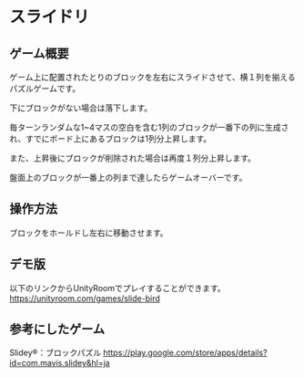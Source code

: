 # スライドリ

## ゲーム概要

ゲーム上に配置されたとりのブロックを左右にスライドさせて、横１列を揃えるパズルゲームです。

下にブロックがない場合は落下します。

毎ターンランダムな1~4マスの空白を含む1列のブロックが一番下の列に生成され、すでにボード上にあるブロックは1列分上昇します。

また、上昇後にブロックが削除された場合は再度１列分上昇します。

盤面上のブロックが一番上の列まで達したらゲームオーバーです。

## 操作方法

ブロックをホールドし左右に移動させます。

## デモ版

以下のリンクからUnityRoomでプレイすることができます。  
https://unityroom.com/games/slide-bird

## 参考にしたゲーム
Slidey®：ブロックパズル
https://play.google.com/store/apps/details?id=com.mavis.slidey&hl=ja
